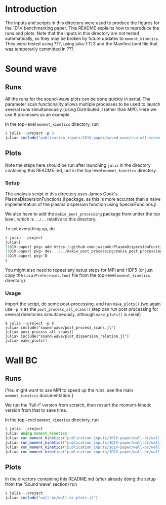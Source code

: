 Introduction
============

The inputs and scripts in this directory were used to produce the figures for
the 1D1V benchmarking paper. This README explains how to reproduce the runs and
plots. Note that the inputs in this directory are not tested automatically, so
they may be broken by future updates to `moment_kinetics`.  They were tested
using ???, using julia-1.11.3 and the Manifest.toml file that was temporarily
committed in ???.

Sound wave
==========

Runs
----

All the runs for the sound-wave plots can be done quickly in serial. The
parameter scan functionality allows multiple processes to be used to launch
several runs simultaneously (using Distributed.jl rather than MPI). Here we use
8 processes as an example.

In the top-level `moment_kinetics` directory, run
```julia
$ julia --project -p 8
julia> include("publication_inputs/1D1V-paper/sound-wave/run-all-scans.jl")
```

Plots
-----

Note the steps here should be run after launching `julia` in the directory
containing this README.md, not in the top level `moment_kinetics` directory.

### Setup

The analysis script in this directory uses James Cook's
PlasmaDispersionFunctions.jl package, as this is more accurate than a naive
implementation of the plasma dispersion function using SpecialFuncions.jl.

We also have to add the `makie_post_processing` package from under the top
level, which is `../..` relative to this directory.

To set everything up, do
```julia
$ julia --project
julia>]
(1D1V-paper) pkg> add https://github.com/jwscook/PlasmaDispersionFunctions.jl
(1D1V-paper) pkg> dev ../../makie_post_processing/makie_post_processing/
(1D1V-paper) pkg>^D
$
```

You might also need to repeat any setup steps for MPI and HDF5 (or just copy
the `LocalPreferences.toml` file from the top-level `moment_kinetics`
directory).

### Usage

Import the script, do some post-processing, and run `make_plots()` (we again
use `-p 8` as the `post_process_all_scans()` step can run post processing for
several directories simultaneously, although `make_plots()` is serial)
```
$ julia --project -p 8
julia> include("sound-wave/post_process_scans.jl")
julia> post_process_all_scans()
julia> include("sound-wave/plot_dispersion_relation.jl")
julia> make_plots()
```

Wall BC
=======

Runs
----

[You might want to use MPI to speed up the runs, see the main `moment_kinetics`
documentation.]

We run the 'full-f' version from scratch, then restart the moment-kinetic
version from that to save time.

In the top-level `moment_kinetics` directory, run
```julia
$ julia --project
julia> using moment_kinetics
julia> run_moment_kinetics("publication_inputs/1D1V-paper/wall-bc/wall-bc_recyclefraction0.5.toml")
julia> run_moment_kinetics("publication_inputs/1D1V-paper/wall-bc/wall-bc_recyclefraction0.5_split1.toml"; restart="runs/wall-bc_recyclefraction0.5/wall-bc_recyclefraction0.5.dfns.h5")
julia> run_moment_kinetics("publication_inputs/1D1V-paper/wall-bc/wall-bc_recyclefraction0.5_split2.toml"; restart="runs/wall-bc_recyclefraction0.5/wall-bc_recyclefraction0.5.dfns.h5")
julia> run_moment_kinetics("publication_inputs/1D1V-paper/wall-bc/wall-bc_recyclefraction0.5_split3.toml"; restart="runs/wall-bc_recyclefraction0.5/wall-bc_recyclefraction0.5.dfns.h5")
```

Plots
-----

In the directory containing this README.md (after already doing the setup from
the 'Sound wave' section) run
```julia
$ julia --project
julia> include("wall-bc/wall-bc-plots.jl")
```

